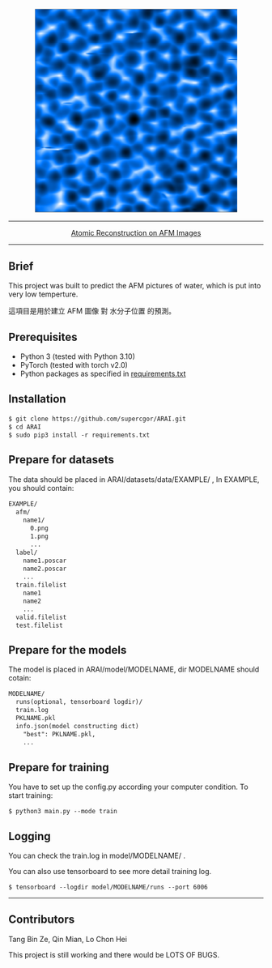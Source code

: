 <div align="center">
<img src="./demo/title.png" width="400px">

______________________________________________________________________

<p align="center">
  <a href="">Atomic Reconstruction on AFM Images</a>
</p>

</div>

______________________________________________________________________

## Brief
This project was built to predict the AFM pictures of water, which is put into very low temperture.

這項目是用於建立 AFM 圖像 對 水分子位置 的預測。

## Prerequisites
- Python 3 (tested with Python 3.10)
- PyTorch (tested with torch v2.0)
- Python packages as specified in [requirements.txt](requirements.txt)

## Installation
```
$ git clone https://github.com/supercgor/ARAI.git
$ cd ARAI
$ sudo pip3 install -r requirements.txt
```

## Prepare for datasets
The data should be placed in ARAI/datasets/data/EXAMPLE/ , In EXAMPLE, you should contain:
```
EXAMPLE/
  afm/
    name1/
      0.png
      1.png
      ...
  label/
    name1.poscar
    name2.poscar
    ...
  train.filelist
    name1
    name2
    ...
  valid.filelist
  test.filelist
```

## Prepare for the models
The model is placed in ARAI/model/MODELNAME, dir MODELNAME should cotain:
```
MODELNAME/
  runs(optional, tensorboard logdir)/
  train.log
  PKLNAME.pkl
  info.json(model constructing dict)
    "best": PKLNAME.pkl,
    ...
```

## Prepare for training
You have to set up the config.py according your computer condition. To start training:
```
$ python3 main.py --mode train
```

## Logging
You can check the train.log in model/MODELNAME/ . 

You can also use tensorboard to see more detail training log.
```
$ tensorboard --logdir model/MODELNAME/runs --port 6006
```
______________________________________________________________________

## Contributors
Tang Bin Ze, Qin Mian, Lo Chon Hei

This project is still working and there would be LOTS OF BUGS.